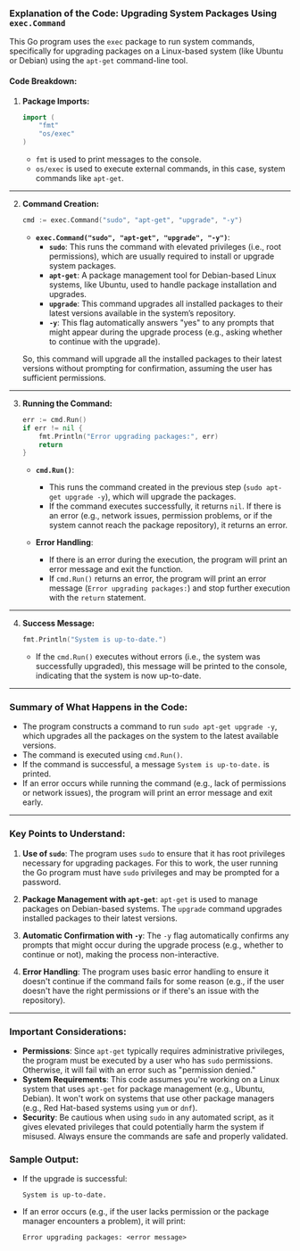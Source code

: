 ### **Explanation of the Code: Upgrading System Packages Using `exec.Command`**

This Go program uses the `exec` package to run system commands, specifically for upgrading packages on a Linux-based system (like Ubuntu or Debian) using the `apt-get` command-line tool.

#### **Code Breakdown:**

1. **Package Imports:**
   ```go
   import (
       "fmt"
       "os/exec"
   )
   ```
   - `fmt` is used to print messages to the console.
   - `os/exec` is used to execute external commands, in this case, system commands like `apt-get`.

---

2. **Command Creation:**
   ```go
   cmd := exec.Command("sudo", "apt-get", "upgrade", "-y")
   ```
   - **`exec.Command("sudo", "apt-get", "upgrade", "-y")`**:
     - **`sudo`**: This runs the command with elevated privileges (i.e., root permissions), which are usually required to install or upgrade system packages.
     - **`apt-get`**: A package management tool for Debian-based Linux systems, like Ubuntu, used to handle package installation and upgrades.
     - **`upgrade`**: This command upgrades all installed packages to their latest versions available in the system’s repository.
     - **`-y`**: This flag automatically answers "yes" to any prompts that might appear during the upgrade process (e.g., asking whether to continue with the upgrade).

   So, this command will upgrade all the installed packages to their latest versions without prompting for confirmation, assuming the user has sufficient permissions.

---

3. **Running the Command:**
   ```go
   err := cmd.Run()
   if err != nil {
       fmt.Println("Error upgrading packages:", err)
       return
   }
   ```
   - **`cmd.Run()`**:
     - This runs the command created in the previous step (`sudo apt-get upgrade -y`), which will upgrade the packages.
     - If the command executes successfully, it returns `nil`. If there is an error (e.g., network issues, permission problems, or if the system cannot reach the package repository), it returns an error.
   
   - **Error Handling**:
     - If there is an error during the execution, the program will print an error message and exit the function.
     - If `cmd.Run()` returns an error, the program will print an error message (`Error upgrading packages:`) and stop further execution with the `return` statement.

---

4. **Success Message:**
   ```go
   fmt.Println("System is up-to-date.")
   ```
   - If the `cmd.Run()` executes without errors (i.e., the system was successfully upgraded), this message will be printed to the console, indicating that the system is now up-to-date.

---

### **Summary of What Happens in the Code:**
- The program constructs a command to run `sudo apt-get upgrade -y`, which upgrades all the packages on the system to the latest available versions.
- The command is executed using `cmd.Run()`.
- If the command is successful, a message `System is up-to-date.` is printed.
- If an error occurs while running the command (e.g., lack of permissions or network issues), the program will print an error message and exit early.

---

### **Key Points to Understand:**
1. **Use of `sudo`**: The program uses `sudo` to ensure that it has root privileges necessary for upgrading packages. For this to work, the user running the Go program must have `sudo` privileges and may be prompted for a password.
   
2. **Package Management with `apt-get`**: `apt-get` is used to manage packages on Debian-based systems. The `upgrade` command upgrades installed packages to their latest versions.
   
3. **Automatic Confirmation with `-y`**: The `-y` flag automatically confirms any prompts that might occur during the upgrade process (e.g., whether to continue or not), making the process non-interactive.

4. **Error Handling**: The program uses basic error handling to ensure it doesn't continue if the command fails for some reason (e.g., if the user doesn't have the right permissions or if there's an issue with the repository).

---

### **Important Considerations:**
- **Permissions**: Since `apt-get` typically requires administrative privileges, the program must be executed by a user who has `sudo` permissions. Otherwise, it will fail with an error such as "permission denied."
- **System Requirements**: This code assumes you're working on a Linux system that uses `apt-get` for package management (e.g., Ubuntu, Debian). It won't work on systems that use other package managers (e.g., Red Hat-based systems using `yum` or `dnf`).
- **Security**: Be cautious when using `sudo` in any automated script, as it gives elevated privileges that could potentially harm the system if misused. Always ensure the commands are safe and properly validated.

### **Sample Output:**
- If the upgrade is successful:
  ```
  System is up-to-date.
  ```
  
- If an error occurs (e.g., if the user lacks permission or the package manager encounters a problem), it will print:
  ```
  Error upgrading packages: <error message>
  ```